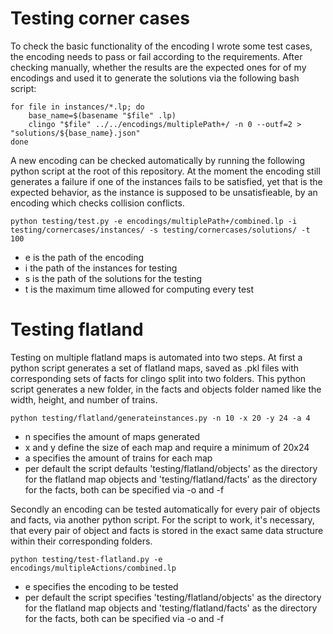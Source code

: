 # Testing corner cases
To check the basic functionality of the encoding I wrote some test cases, the encoding needs to pass or fail according to the requirements. After checking manually, whether the results are the expected ones for of my encodings and used it to generate the solutions via the following bash script:

```
for file in instances/*.lp; do
    base_name=$(basename "$file" .lp)
    clingo "$file" ../../encodings/multiplePath+/ -n 0 --outf=2 > "solutions/${base_name}.json"
done
```

A new encoding can be checked automatically by running the following python script at the root of this repository. At the moment the encoding still generates a failure if one of the instances fails to be satisfied, yet that is the expected behavior, as the instance is supposed to be unsatisfieable, by an encoding which checks collision conflicts.

```
python testing/test.py -e encodings/multiplePath+/combined.lp -i testing/cornercases/instances/ -s testing/cornercases/solutions/ -t 100
```
- e is the path of the encoding
- i the path of the instances for testing
- s is the path of the solutions for the testing
- t is the maximum time allowed for computing every test

# Testing flatland

Testing on multiple flatland maps is automated into two steps. At first a python script generates a set of flatland maps, saved as .pkl files with corresponding sets of facts for clingo split into two folders. This python script generates a new folder, in the facts and objects folder named like the width, height, and number of trains. 
```
python testing/flatland/generateinstances.py -n 10 -x 20 -y 24 -a 4
```
- n specifies the amount of maps generated
- x and y define the size of each map and require a minimum of 20x24
- a specifies the amount of trains for each map
- per default the script defaults 'testing/flatland/objects' as the directory for the flatland map objects and 'testing/flatland/facts' as the directory for the facts, both can be specified via -o and -f

Secondly an encoding can be tested automatically for every pair of objects and facts, via another python script. For the script to work, it's necessary, that every pair of object and facts is stored in the exact same data structure within their corresponding folders.
```
python testing/test-flatland.py -e encodings/multipleActions/combined.lp
```
- e specifies the encoding to be tested
- per default the script specifies 'testing/flatland/objects' as the directory for the flatland map objects and 'testing/flatland/facts' as the directory for the facts, both can be specified via -o and -f